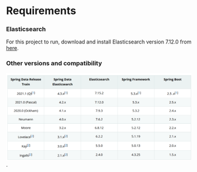 # Requirements

### Elasticsearch

For this project to run, download and install Elasticsearch version 7.12.0 from [here](https://www.elastic.co/downloads/past-releases/elasticsearch-7-12-0).


### Other versions and compatibility

<a href="https://docs.spring.io/spring-data/elasticsearch/docs/current/reference/html/#preface.requirements"><img src="https://raw.githubusercontent.com/vipul-kumar-singh/SpringDataElasticsearch/master/src/main/resources/refs/version-support.png" title="Spring Data Elasticsearch documentation"></a>.